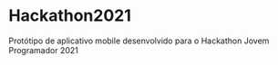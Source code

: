 # Hackathon2021
Protótipo de aplicativo mobile desenvolvido para o Hackathon Jovem Programador 2021
